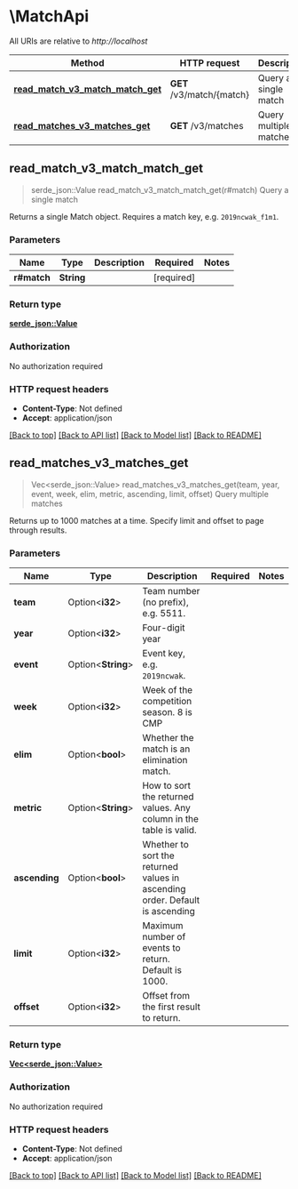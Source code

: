 # \MatchApi

All URIs are relative to *http://localhost*

Method | HTTP request | Description
------------- | ------------- | -------------
[**read_match_v3_match_match_get**](MatchApi.md#read_match_v3_match_match_get) | **GET** /v3/match/{match} | Query a single match
[**read_matches_v3_matches_get**](MatchApi.md#read_matches_v3_matches_get) | **GET** /v3/matches | Query multiple matches



## read_match_v3_match_match_get

> serde_json::Value read_match_v3_match_match_get(r#match)
Query a single match

Returns a single Match object. Requires a match key, e.g. `2019ncwak_f1m1`.

### Parameters


Name | Type | Description  | Required | Notes
------------- | ------------- | ------------- | ------------- | -------------
**r#match** | **String** |  | [required] |

### Return type

[**serde_json::Value**](serde_json::Value.md)

### Authorization

No authorization required

### HTTP request headers

- **Content-Type**: Not defined
- **Accept**: application/json

[[Back to top]](#) [[Back to API list]](../README.md#documentation-for-api-endpoints) [[Back to Model list]](../README.md#documentation-for-models) [[Back to README]](../README.md)


## read_matches_v3_matches_get

> Vec<serde_json::Value> read_matches_v3_matches_get(team, year, event, week, elim, metric, ascending, limit, offset)
Query multiple matches

Returns up to 1000 matches at a time. Specify limit and offset to page through results.

### Parameters


Name | Type | Description  | Required | Notes
------------- | ------------- | ------------- | ------------- | -------------
**team** | Option<**i32**> | Team number (no prefix), e.g. 5511. |  |
**year** | Option<**i32**> | Four-digit year |  |
**event** | Option<**String**> | Event key, e.g. `2019ncwak`. |  |
**week** | Option<**i32**> | Week of the competition season. 8 is CMP |  |
**elim** | Option<**bool**> | Whether the match is an elimination match. |  |
**metric** | Option<**String**> | How to sort the returned values. Any column in the table is valid. |  |
**ascending** | Option<**bool**> | Whether to sort the returned values in ascending order. Default is ascending |  |
**limit** | Option<**i32**> | Maximum number of events to return. Default is 1000. |  |
**offset** | Option<**i32**> | Offset from the first result to return. |  |

### Return type

[**Vec<serde_json::Value>**](serde_json::Value.md)

### Authorization

No authorization required

### HTTP request headers

- **Content-Type**: Not defined
- **Accept**: application/json

[[Back to top]](#) [[Back to API list]](../README.md#documentation-for-api-endpoints) [[Back to Model list]](../README.md#documentation-for-models) [[Back to README]](../README.md)

